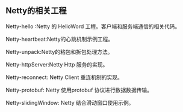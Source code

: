 ## Netty的相关工程

Netty-hello :Netty 的 HelloWord 工程。客户端和服务端通信的相关代码。

Netty-heartbeat:Netty的心跳机制示例工程。

Netty-unpack:Netty的粘包和拆包处理方法。

Netty-httpServer:Netty Http 服务的实现。

Netty-reconnect: Netty Client 重连机制的实现。

Netty-protobuf: Netty 使用protobuf 协议进行数据数据传输。

Netty-slidingWindow: Netty 结合滑动窗口使用示例。



